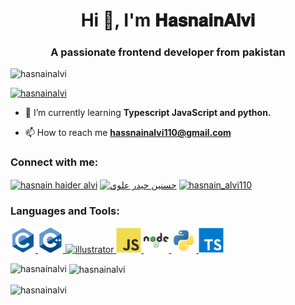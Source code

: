<h1 align="center">Hi 👋, I'm 𝐇𝐚𝐬𝐧𝐚𝐢𝐧𝐀𝐥𝐯𝐢 </h1>
<h3 align="center">A passionate frontend developer from pakistan</h3>

<p align="left"> <img src="https://komarev.com/ghpvc/?username=hasnainalvi&label=Profile%20views&color=0e75b6&style=flat" alt="hasnainalvi" /> </p>

<p align="left"> <a href="https://github.com/ryo-ma/github-profile-trophy"><img src="https://github-profile-trophy.vercel.app/?username=hasnainalvi" alt="hasnainalvi" /></a> </p>

- 🌱 I’m currently learning **Typescript JavaScript and python.**

- 📫 How to reach me **hassnainalvi110@gmail.com**

<h3 align="left">Connect with me:</h3>
<p align="left">
<a href="https://linkedin.com/in/hasnain haider alvi" target="blank"><img align="center" src="https://raw.githubusercontent.com/rahuldkjain/github-profile-readme-generator/master/src/images/icons/Social/linked-in-alt.svg" alt="hasnain haider alvi" height="30" width="40" /></a>
<a href="https://fb.com/حسنین حیدر علوی" target="blank"><img align="center" src="https://raw.githubusercontent.com/rahuldkjain/github-profile-readme-generator/master/src/images/icons/Social/facebook.svg" alt="حسنین حیدر علوی" height="30" width="40" /></a>
<a href="https://instagram.com/hasnain_alvi110" target="blank"><img align="center" src="https://raw.githubusercontent.com/rahuldkjain/github-profile-readme-generator/master/src/images/icons/Social/instagram.svg" alt="hasnain_alvi110" height="30" width="40" /></a>
</p>

<h3 align="left">Languages and Tools:</h3>
<p align="left"> <a href="https://www.cprogramming.com/" target="_blank" rel="noreferrer"> <img src="https://raw.githubusercontent.com/devicons/devicon/master/icons/c/c-original.svg" alt="c" width="40" height="40"/> </a> <a href="https://www.w3schools.com/cpp/" target="_blank" rel="noreferrer"> <img src="https://raw.githubusercontent.com/devicons/devicon/master/icons/cplusplus/cplusplus-original.svg" alt="cplusplus" width="40" height="40"/> </a> <a href="https://www.adobe.com/in/products/illustrator.html" target="_blank" rel="noreferrer"> <img src="https://www.vectorlogo.zone/logos/adobe_illustrator/adobe_illustrator-icon.svg" alt="illustrator" width="40" height="40"/> </a> <a href="https://developer.mozilla.org/en-US/docs/Web/JavaScript" target="_blank" rel="noreferrer"> <img src="https://raw.githubusercontent.com/devicons/devicon/master/icons/javascript/javascript-original.svg" alt="javascript" width="40" height="40"/> </a> <a href="https://nodejs.org" target="_blank" rel="noreferrer"> <img src="https://raw.githubusercontent.com/devicons/devicon/master/icons/nodejs/nodejs-original-wordmark.svg" alt="nodejs" width="40" height="40"/> </a> <a href="https://www.python.org" target="_blank" rel="noreferrer"> <img src="https://raw.githubusercontent.com/devicons/devicon/master/icons/python/python-original.svg" alt="python" width="40" height="40"/> </a> <a href="https://www.typescriptlang.org/" target="_blank" rel="noreferrer"> <img src="https://raw.githubusercontent.com/devicons/devicon/master/icons/typescript/typescript-original.svg" alt="typescript" width="40" height="40"/> </a> </p>

<p><img align="left" src="https://github-readme-stats.vercel.app/api/top-langs?username=hasnainalvi&show_icons=true&locale=en&layout=compact" alt="hasnainalvi" /></p>

<p>&nbsp;<img align="center" src="https://github-readme-stats.vercel.app/api?username=hasnainalvi&show_icons=true&locale=en" alt="hasnainalvi" /></p>

<p><img align="center" src="https://github-readme-streak-stats.herokuapp.com/?user=hasnainalvi&" alt="hasnainalvi" /></p>
